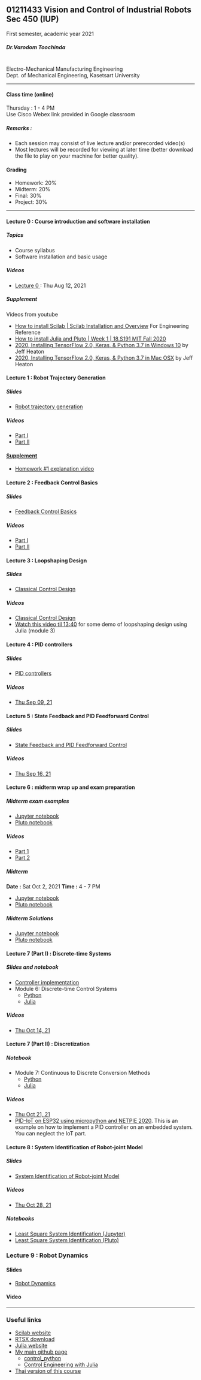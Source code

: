 ## 01211433 Vision and Control of Industrial Robots Sec 450 (IUP)

First semester, academic year 2021

##### Dr.Varodom Toochinda
<br>Electro-Mechanical Manufacturing Engineering
<br>Dept. of Mechanical Engineering, Kasetsart University

<hr>

#### Class time (online)

Thursday : 1 - 4 PM 
<br>Use Cisco Webex link provided in Google classroom

##### Remarks :
<ul>
  <li />Each session may consist of live lecture and/or prerecorded video(s)
  <li />Most lectures will be recorded for viewing at later time (better download the file to play on your machine for better quality).
</ul>

#### Grading
<ul>
  <li />Homework: 20%
  <li />Midterm: 20%
  <li />Final: 30%
  <li />Project: 30%
 </ul>

<hr>

#### Lecture 0 : Course introduction and software installation

##### Topics
<ul>
  <li />Course syllabus
  <li />Software installation and basic usage
</ul>

##### Videos
<ul>
  <li /><a href="https://o365ku-my.sharepoint.com/:v:/g/personal/varodom_t_live_ku_th/EfG50Edp7lBEv-YHV0ZCgacBhaVnS-cJTbCDlrPZRJzQXw?e=4T7Xo5">Lecture 0 </a>: Thu Aug 12, 2021
</ul>

##### Supplement

Videos from youtube

<ul>
  <li /><a href="https://www.youtube.com/watch?v=MvETWFJAoD4">How to install Scilab | Scilab Installation and Overview</a> For Engineering Reference
  <li /><a href="https://www.youtube.com/watch?v=OOjKEgbt8AI&t=186s">How to install Julia and Pluto  | Week 1 | 18.S191 MIT Fall 2020</a>
  <li /><a href="https://www.youtube.com/watch?v=RgO8BBNGB8w&t=38s">2020, Installing TensorFlow 2.0, Keras, & Python 3.7 in Windows 10</a> by Jeff Heaton
  <li /><a href="https://www.youtube.com/watch?v=MpUvdLD932c&t=487s">2020, Installing TensorFlow 2.0, Keras, & Python 3.7 in Mac OSX</a> by Jeff Heaton
</ul>

#### Lecture 1 : Robot Trajectory Generation 

##### Slides
<ul>
  <li /><a href="https://drive.google.com/file/d/1PHXouKQ4i2M7qnoHCz8Ok83wu7mLBON0/view?usp=sharing">Robot trajectory generation</a>
</ul>

##### Videos
<ul>
  <li /><a href="https://o365ku-my.sharepoint.com/:v:/g/personal/varodom_t_live_ku_th/EaefpMkCnq5CtyFzzm-I5Z4B6Wsv6y-KvHzOPBBN34n8SQ?e=w532fm">Part I </li>
  <li /><a href="https://o365ku-my.sharepoint.com/:v:/g/personal/varodom_t_live_ku_th/EUqh2bxV4HRCjPCTqvIZDQcBwFUBkl82K5iv8zu8sGE5LQ?e=vhRdpF">Part II </li>
</li>
</ul>

#### Supplement
<ul>
  <li /><a href="https://o365ku-my.sharepoint.com/:v:/g/personal/varodom_t_live_ku_th/EV8oFH-MDl1Osg8wqhvCE0UBQW3erDslCsoV9U8Ae31pwg?e=Yr3Aku">Homework #1 explanation video</a>
</ul>

#### Lecture 2 :  Feedback Control Basics 

##### Slides
<ul>
  <li /><a href="https://drive.google.com/file/d/1c5Fx9J-NrBWiMvXwW7vgMo1GOhLAVKCG/view?usp=sharing">Feedback Control Basics</a>
</ul>

##### Videos
<ul>
  <li /><a href="https://o365ku-my.sharepoint.com/:v:/g/personal/varodom_t_live_ku_th/EdXy9IAmoB5Ah5rYjdwVHnwBwdwmF5GCxXe4hj5WggVXeQ?e=EAHAcj">Part I </a>
  <li /><a href="https://o365ku-my.sharepoint.com/:v:/g/personal/varodom_t_live_ku_th/EW7llmcL1jhGooPE6Ba6yVsBIm9D9m56MK6P3TRL3aFg3A?e=RppgYq">Part II</a>
</ul>

#### Lecture 3 : Loopshaping Design

##### Slides
<ul>
  <li /><a href="https://drive.google.com/file/d/1e528kK3SYOTj9maSbo3AQYhDJ0GnAvd0/view?usp=sharing">Classical Control Design</a>
</ul>

##### Videos
<ul>
  <li /><a href="https://o365ku-my.sharepoint.com/:v:/g/personal/varodom_t_live_ku_th/ERHdfSjZ1bxAqISpVqHalEoBvE-AQp_B4zDi35i1tRVbIw?e=pUM7VE">Classical Control Design</a>
  <li /><a href="https://www.youtube.com/watch?v=tWOGuW_5q8M&t=825s">Watch this video til 13:40</a> for some demo of loopshaping design using Julia (module 3)
</ul>

#### Lecture 4 : PID controllers

##### Slides
<ul>
  <li /><a href="https://drive.google.com/file/d/1LUifkhyhL4cxGZQU5Ut0d_QhIxZor_p8/view?usp=sharing">PID controllers</a>
</ul>

##### Videos
<ul>
  <li /><a href="https://o365ku-my.sharepoint.com/:v:/g/personal/varodom_t_live_ku_th/ETUauv1KVHBNhM2cyfQUnOoBZqbzFjQyg0U4RzwZtnXMPg?e=WtIzNp">Thu Sep 09, 21</a>
</ul>

#### Lecture 5 : State Feedback and PID Feedforward Control

##### Slides

<ul>
  <li /><a href="https://drive.google.com/file/d/1IuvyYj0m4r9RrW6IrsRb3jH6wk185cdd/view?usp=sharing">State Feedback and PID Feedforward Control</a>
</ul>

##### Videos
<ul>
  <li /><a href="https://o365ku-my.sharepoint.com/:v:/g/personal/varodom_t_live_ku_th/EYnTfaPmXftNtrmYN9TbQ-sBOKrkq1DedB0HsZWFzQLLgQ?e=K4pOFP">Thu Sep 16, 21</a>
</ul>

#### Lecture 6 : midterm wrap up and exam preparation

##### Midterm exam examples
<ul>
  <li /><a href="https://github.com/dewdotninja/exams/blob/main/midterm01211433_IUP_2021_example.ipynb">Jupyter notebook</a>
  <li /><a href="https://dewdotninja.github.io/ku/courses/exams/midterm01211433_IUP_2021_example.html">Pluto notebook</a>
</ul>

##### Videos
<ul>
  <li /><a href="https://o365ku-my.sharepoint.com/:v:/g/personal/varodom_t_live_ku_th/Eb91TzGhFdROmFleJck2ScwBKZJHPDp5fPMw_5hIUlzTEw?e=luYmPI">Part 1</a>
  <li /><a href="https://o365ku-my.sharepoint.com/:v:/g/personal/varodom_t_live_ku_th/EUVMbLaAk5NBuNESClNk1HABrAnwWU9dND2-kF-Li-OV1Q?e=ErUEi1">Part 2</a>
</ul>  


##### Midterm
<b>Date :</b> Sat Oct 2, 2021 <b>Time :</b> 4 - 7 PM
<ul>
  <li /><a href="https://github.com/dewdotninja/exams/blob/main/midterm01211433_IUP_2021.ipynb">Jupyter notebook</a>
  <li /><a href="https://dewdotninja.github.io/ku/courses/exams/midterm01211433_IUP_2021_jl.html">Pluto notebook</a>
</ul>

##### Midterm Solutions
<ul>
  <li /><a href="https://github.com/dewdotninja/exams/blob/main/midterm01211433_IUP_2021_soln.ipynb">Jupyter notebook</a>
  <li /><a href="https://dewdotninja.github.io/ku/courses/exams/midterm01211433_IUP_2021_soln_jl.html">Pluto notebook</a>
</ul>

#### Lecture 7 (Part I) : Discrete-time Systems

##### Slides and notebook
<ul>
  <li /><a href="https://drive.google.com/file/d/1SOJrLiOcJ6iHX1TyUPKDeemYcNAvBv06/view">Controller implementation</a>
  <li />Module 6: Discrete-time Control Systems
  <ul>
    <li /><a href="https://github.com/dewdotninja/control_python/blob/main/ceb_m6.ipynb">Python</a>
    <li /><a href="https://dewdotninja.github.io/julia/control/ceb_m6.html">Julia</a>
  </ul>
</ul>

##### Videos
<ul>
  <li /><a href="https://o365ku-my.sharepoint.com/:v:/g/personal/varodom_t_live_ku_th/EWumViI34XREsnPu1SC8vF8B1mr2mnIVIVByYlaHU_SqOA?e=G8vnrR">Thu Oct 14, 21 </a>
</ul>

#### Lecture 7 (Part II) : Discretization

##### Notebook
<ul>
 <li />Module 7: Continuous to Discrete Conversion Methods
  <ul>
    <li /><a href="https://github.com/dewdotninja/control_python/blob/main/ceb_m7.ipynb">Python</a>
    <li /><a href="https://dewdotninja.github.io/julia/control/ceb_m7.html">Julia</a>
  </ul>  
</ul>

##### Videos
<ul>
  <li /><a href="https://o365ku-my.sharepoint.com/:v:/g/personal/varodom_t_live_ku_th/EcaWbHxM3a1Ilp5conF5nP0B_O9qoMh0ZRXL7-WzoG1d4A?e=nrshUw">Thu Oct 21, 21</a>
  <li /><a href="https://youtu.be/RFvvzNPsUYE">PID-IoT on ESP32 using micropython and NETPIE 2020</a>. This is an example on how to implement a
   PID controller on an embedded system. You can neglect the IoT part.
</ul>

#### Lecture 8 : System Identification of Robot-joint Model

##### Slides

<ul>
  <li /><a href="https://drive.google.com/file/d/1bmBGUN0JUn42gxxAQdH0fB0xAnvHK-3m/view?usp=sharing">System Identification of Robot-joint Model</a>
</ul>

##### Videos
<ul>
  <li /><a href="https://o365ku-my.sharepoint.com/:v:/g/personal/varodom_t_live_ku_th/ES2J3pScE01IrRxviAJeJJcB93M-x9rnQzjKR_kwidvwUA?e=kcdMjF">Thu Oct 28, 21</a> 
</ul>

  
##### Notebooks

<ul>
  <li /><a href="https://github.com/dewdotninja/control_python/blob/main/lsid.ipynb">Least Square System Identification (Jupyter)</a>
  <li /><a href="https://dewdotninja.github.io/julia/control/lsid.html">Least Square System Identification (Pluto)</a>
  
</ul>

### Lecture 9 : Robot Dynamics

#### Slides
<ul>
  <li /><a href="https://drive.google.com/file/d/1fpDUQAp8HflV3S4Ir18P2wTrztO3Hz0P/view?usp=sharing">Robot Dynamics</a>
</ul>

#### Video


<hr>
  
### Useful links
<ul>
  <li /><a href="https://www.scilab.org/">Scilab website</a>
  <li /><a href="https://scilabdotninja.wordpress.com/rtsx/download-rtsx/">RTSX download</a>
  <li /><a href="https://julialang.org/">Julia website</a>
  <li /><a href="https://dewdotninja.github.io/">My main github page</a>
  <ul>
    <li /><a href="https://github.com/dewdotninja/control_python">control_python</a>
    <li /><a href="https://dewdotninja.github.io/julia/control/julia_control.html">Control Engineering with Julia</a>
  </ul>
  <li /><a href="https://github.com/dewdotninja/robotics/tree/main/EMME_robo21_sec1_250">Thai version of this course</a>
</ul>

